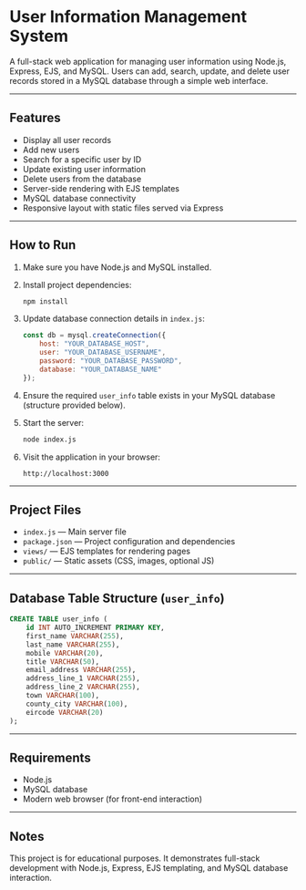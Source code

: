 
# User Information Management System

A full-stack web application for managing user information using Node.js, Express, EJS, and MySQL. Users can add, search, update, and delete user records stored in a MySQL database through a simple web interface.

---

## Features

- Display all user records  
- Add new users  
- Search for a specific user by ID  
- Update existing user information  
- Delete users from the database  
- Server-side rendering with EJS templates  
- MySQL database connectivity  
- Responsive layout with static files served via Express  

---

## How to Run

1. Make sure you have Node.js and MySQL installed.  
2. Install project dependencies:  

   ```bash
   npm install
   ```

3. Update database connection details in `index.js`:  

   ```javascript
   const db = mysql.createConnection({
       host: "YOUR_DATABASE_HOST",
       user: "YOUR_DATABASE_USERNAME",
       password: "YOUR_DATABASE_PASSWORD",
       database: "YOUR_DATABASE_NAME"
   });
   ```

4. Ensure the required `user_info` table exists in your MySQL database (structure provided below).  
5. Start the server:  

   ```bash
   node index.js
   ```

6. Visit the application in your browser:  

   ```
   http://localhost:3000
   ```

---

## Project Files

- `index.js` — Main server file  
- `package.json` — Project configuration and dependencies  
- `views/` — EJS templates for rendering pages  
- `public/` — Static assets (CSS, images, optional JS)  

---

## Database Table Structure (`user_info`)

   ```sql
   CREATE TABLE user_info (
       id INT AUTO_INCREMENT PRIMARY KEY,
       first_name VARCHAR(255),
       last_name VARCHAR(255),
       mobile VARCHAR(20),
       title VARCHAR(50),
       email_address VARCHAR(255),
       address_line_1 VARCHAR(255),
       address_line_2 VARCHAR(255),
       town VARCHAR(100),
       county_city VARCHAR(100),
       eircode VARCHAR(20)
   );
   ```

---

## Requirements

- Node.js  
- MySQL database  
- Modern web browser (for front-end interaction)  

---

## Notes

This project is for educational purposes. It demonstrates full-stack development with Node.js, Express, EJS templating, and MySQL database interaction.
